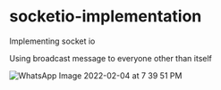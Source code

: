 # socketio-implementation
Implementing socket io

Using broadcast message to everyone other than itself

![WhatsApp Image 2022-02-04 at 7 39 51 PM](https://user-images.githubusercontent.com/46647645/152543071-9c7cd100-f75f-4f86-992c-3cdb1c5ad1b3.jpeg)
